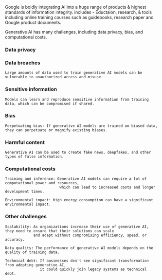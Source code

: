 Google is boldly integrating AI into a huge range of products & highest standards of information integrity.
includes - Eductaion, research, & tools including online training courses such as guidebooks, research paper and Google product documents.

Generative AI has many challenges, including data privacy, bias, and computational costs. 
### Data privacy
### Data breaches 
    Large amounts of data used to train generative AI models can be vulnerable to unauthorized access and misuse. 
### Sensitive information
    Models can learn and reproduce sensitive information from training data, which can be compromised if shared. 
### Bias
    Perpetuating bias: If generative AI models are trained on biased data, they can perpetuate or magnify existing biases. 

### Harmful content
    Generative AI can be used to create fake news, deepfakes, and other types of false information. 

### Computational costs 
    Training and inference: Generative AI models can require a lot of computational power and resources, 
                             which can lead to increased costs and longer development times.

    Environmental impact: High energy consumption can have a significant environmental impact.

### Other challenges
    Scalability: As organizations increase their use of generative AI, they need to ensure that their solutions can scale 
                 and adapt without compromising efficiency, speed, or accuracy. 

    Data quality: The performance of generative AI models depends on the quality of training data. 

    Technical debt: If businesses don't see significant transformation from adopting generative AI, 
                    it could quickly join legacy systems as technical debt. 